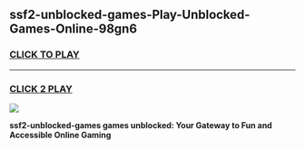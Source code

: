 
## ssf2-unblocked-games-Play-Unblocked-Games-Online-98gn6
<h3>
<a href="https://premium76.site?title=ssf2-unblocked-games&ref=25A">CLICK TO PLAY</a></h3>
<hr>

<h3>
<a href="https://premium76.site?title=ssf2-unblocked-games&ref=25A">CLICK 2 PLAY</a>
  
</h3>

<a href="https://premium76.site?title=ssf2-unblocked-games&ref=25A"><img src="https://clearcache.store/games.png"></a>


**ssf2-unblocked-games games unblocked: Your Gateway to Fun and Accessible Online Gaming**
